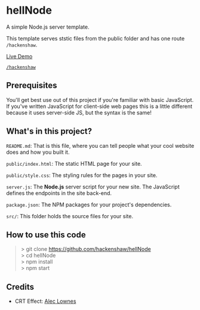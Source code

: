 # hellNode
A simple Node.js server template. 

This template serves ststic files from the public folder and has one route `/hackenshaw`.

[Live Demo](https://hellnode.glitch.me)

[`/hackenshaw`](https://hellnode.glitch.me/hackenshaw)

## Prerequisites

You'll get best use out of this project if you're familiar with basic JavaScript. If you've written JavaScript for client-side web pages this is a little different because it uses server-side JS, but the syntax is the same!

## What's in this project?

`README.md`: That is this file, where you can tell people what your cool website does and how you built it.

`public/index.html`: The static HTML page for your site.

`public/style.css`: The styling rules for the pages in your site.

`server.js`: The **Node.js** server script for your new site. The JavaScript defines the endpoints in the site back-end. 

`package.json`: The NPM packages for your project's dependencies.

`src/`: This folder holds the source files for your site.

## How to use this code

> \> git clone https://github.com/hackenshaw/hellNode <br />
> \> cd hellNode <br />
> \> npm install <br />
> \> npm start <br />

## Credits
* CRT Effect: [Alec Lownes](http://aleclownes.com/2017/02/01/crt-display.html)
